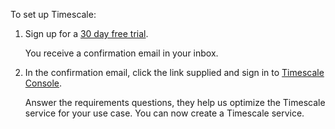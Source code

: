 <Procedure>

To set up Timescale:

1.  Sign up for a [30 day free trial][sign-up].

    You receive a confirmation email in your inbox.
1.  In the confirmation email, click the link supplied and sign in to [Timescale Console][tsc-portal].

    Answer the requirements questions, they help us optimize the Timescale service for your use case. You can now create a Timescale service.



</Procedure>

[sign-up]: https://console.cloud.timescale.com/signup
[tsc-portal]: https://console.cloud.timescale.com/
